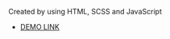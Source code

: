 Created by using HTML, SCSS and JavaScript
 - [DEMO LINK](https://amelentieva.github.io/my-bike-landing/)
